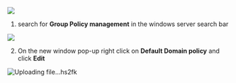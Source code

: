 ![](https://i.imgur.com/0OPKAu9.png)


1. search for **Group Policy management** in the windows server search bar

![](https://i.imgur.com/D28Rh9s.png)

2. On the new window pop-up right click on **Default Domain policy** and click **Edit**

![Uploading file...hs2fk]()





